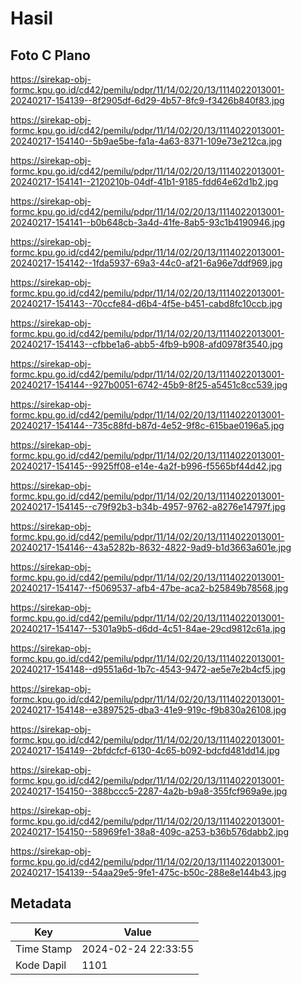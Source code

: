 # Hasil

## Foto C Plano

https://sirekap-obj-formc.kpu.go.id/cd42/pemilu/pdpr/11/14/02/20/13/1114022013001-20240217-154139--8f2905df-6d29-4b57-8fc9-f3426b840f83.jpg

https://sirekap-obj-formc.kpu.go.id/cd42/pemilu/pdpr/11/14/02/20/13/1114022013001-20240217-154140--5b9ae5be-fa1a-4a63-8371-109e73e212ca.jpg

https://sirekap-obj-formc.kpu.go.id/cd42/pemilu/pdpr/11/14/02/20/13/1114022013001-20240217-154141--2120210b-04df-41b1-9185-fdd64e62d1b2.jpg

https://sirekap-obj-formc.kpu.go.id/cd42/pemilu/pdpr/11/14/02/20/13/1114022013001-20240217-154141--b0b648cb-3a4d-41fe-8ab5-93c1b4190946.jpg

https://sirekap-obj-formc.kpu.go.id/cd42/pemilu/pdpr/11/14/02/20/13/1114022013001-20240217-154142--1fda5937-69a3-44c0-af21-6a96e7ddf969.jpg

https://sirekap-obj-formc.kpu.go.id/cd42/pemilu/pdpr/11/14/02/20/13/1114022013001-20240217-154143--70ccfe84-d6b4-4f5e-b451-cabd8fc10ccb.jpg

https://sirekap-obj-formc.kpu.go.id/cd42/pemilu/pdpr/11/14/02/20/13/1114022013001-20240217-154143--cfbbe1a6-abb5-4fb9-b908-afd0978f3540.jpg

https://sirekap-obj-formc.kpu.go.id/cd42/pemilu/pdpr/11/14/02/20/13/1114022013001-20240217-154144--927b0051-6742-45b9-8f25-a5451c8cc539.jpg

https://sirekap-obj-formc.kpu.go.id/cd42/pemilu/pdpr/11/14/02/20/13/1114022013001-20240217-154144--735c88fd-b87d-4e52-9f8c-615bae0196a5.jpg

https://sirekap-obj-formc.kpu.go.id/cd42/pemilu/pdpr/11/14/02/20/13/1114022013001-20240217-154145--9925ff08-e14e-4a2f-b996-f5565bf44d42.jpg

https://sirekap-obj-formc.kpu.go.id/cd42/pemilu/pdpr/11/14/02/20/13/1114022013001-20240217-154145--c79f92b3-b34b-4957-9762-a8276e14797f.jpg

https://sirekap-obj-formc.kpu.go.id/cd42/pemilu/pdpr/11/14/02/20/13/1114022013001-20240217-154146--43a5282b-8632-4822-9ad9-b1d3663a601e.jpg

https://sirekap-obj-formc.kpu.go.id/cd42/pemilu/pdpr/11/14/02/20/13/1114022013001-20240217-154147--f5069537-afb4-47be-aca2-b25849b78568.jpg

https://sirekap-obj-formc.kpu.go.id/cd42/pemilu/pdpr/11/14/02/20/13/1114022013001-20240217-154147--5301a9b5-d6dd-4c51-84ae-29cd9812c61a.jpg

https://sirekap-obj-formc.kpu.go.id/cd42/pemilu/pdpr/11/14/02/20/13/1114022013001-20240217-154148--d9551a6d-1b7c-4543-9472-ae5e7e2b4cf5.jpg

https://sirekap-obj-formc.kpu.go.id/cd42/pemilu/pdpr/11/14/02/20/13/1114022013001-20240217-154148--e3897525-dba3-41e9-919c-f9b830a26108.jpg

https://sirekap-obj-formc.kpu.go.id/cd42/pemilu/pdpr/11/14/02/20/13/1114022013001-20240217-154149--2bfdcfcf-6130-4c65-b092-bdcfd481dd14.jpg

https://sirekap-obj-formc.kpu.go.id/cd42/pemilu/pdpr/11/14/02/20/13/1114022013001-20240217-154150--388bccc5-2287-4a2b-b9a8-355fcf969a9e.jpg

https://sirekap-obj-formc.kpu.go.id/cd42/pemilu/pdpr/11/14/02/20/13/1114022013001-20240217-154150--58969fe1-38a8-409c-a253-b36b576dabb2.jpg

https://sirekap-obj-formc.kpu.go.id/cd42/pemilu/pdpr/11/14/02/20/13/1114022013001-20240217-154139--54aa29e5-9fe1-475c-b50c-288e8e144b43.jpg


## Metadata

| Key        | Value               |
| ---------- | ------------------- |
| Time Stamp | 2024-02-24 22:33:55 |
| Kode Dapil | 1101                |



